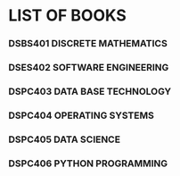 # LIST OF BOOKS

### DSBS401 DISCRETE MATHEMATICS
### DSES402 SOFTWARE ENGINEERING
### DSPC403 DATA BASE TECHNOLOGY
### DSPC404 OPERATING SYSTEMS 
### DSPC405 DATA SCIENCE
### DSPC406 PYTHON PROGRAMMING
